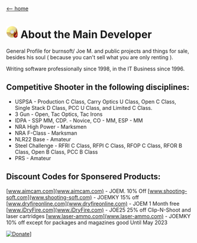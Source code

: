 [ <-- home](README.md)
# ![logo](img/BSLogo_32x32.png) About the Main Developer

General Profile for burnsoft/ Joe M. and public projects and things for sale, besides his soul ( because you can't sell what you are only renting ).

Writing software professionally since 1998, in the IT Business since 1996. 

## Competitive Shooter in the following disciplines:

* USPSA - Production C Class, Carry Optics U Class, Open C Class, Single Stack D Class, PCC U Class, and Limited C Class.
* 3 Gun - Open, Tac Optics, Tac Irons
* IDPA - SSP MM, CDP. - Novice, CO - MM, ESP - MM
* NRA High Power - Marksmen
* NRA F-Class - Marksman
* NLR22 Base - Amateur
* Steel Challenge - RFRI C Class, RFPI C Class, RFOP C Class, RFOR B Class, Open B Class, PCC B Class
* PRS - Amateur

## Discount Codes for Sponsered Products:

[www.aimcam.com](www.aimcam.com) - JOEM. 10% Off
[www.shooting-soft.com](www.shooting-soft.com) - JOEMKY  15% off 
[www.dryfireonline.com](www.dryfireonline.com) - JOEM   1 Month free  
[www.iDryFire.com](www.iDryFire.com) - JOE25    25% off Clip-N-Shoot and laser cartridges
[www.laser-ammo.com](www.laser-ammo.com) - JOEMKY   10% off except for packages and magazines good Until May 2023


[![Donate](https://www.paypalobjects.com/en_US/i/btn/btn_donateCC_LG.gif)](https://www.paypal.com/cgi-bin/webscr?cmd=_s-xclick&hosted_button_id=JSW8XEMQVH4BE)]
